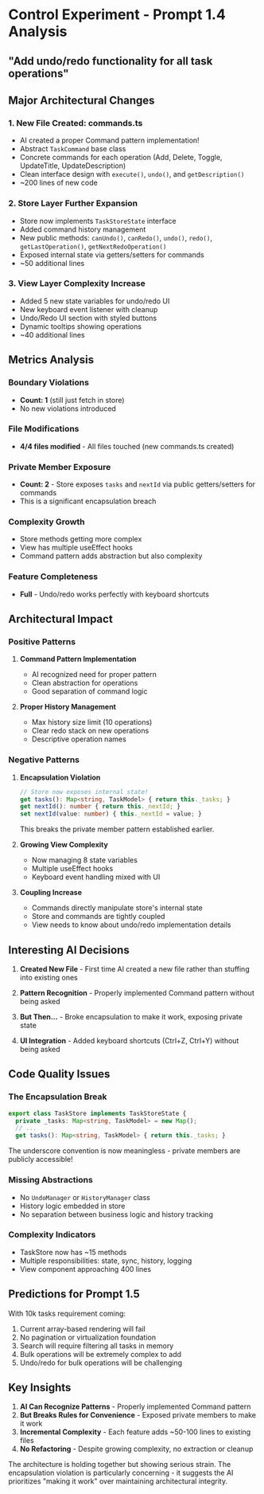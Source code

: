 # Control Experiment - Prompt 1.4 Analysis
## "Add undo/redo functionality for all task operations"

## Major Architectural Changes

### 1. **New File Created: commands.ts**
- AI created a proper Command pattern implementation! 
- Abstract `TaskCommand` base class
- Concrete commands for each operation (Add, Delete, Toggle, UpdateTitle, UpdateDescription)
- Clean interface design with `execute()`, `undo()`, and `getDescription()`
- ~200 lines of new code

### 2. **Store Layer Further Expansion**
- Store now implements `TaskStoreState` interface
- Added command history management
- New public methods: `canUndo()`, `canRedo()`, `undo()`, `redo()`, `getLastOperation()`, `getNextRedoOperation()`
- Exposed internal state via getters/setters for commands
- ~50 additional lines

### 3. **View Layer Complexity Increase**
- Added 5 new state variables for undo/redo UI
- New keyboard event listener with cleanup
- Undo/Redo UI section with styled buttons
- Dynamic tooltips showing operations
- ~40 additional lines

## Metrics Analysis

### Boundary Violations
- **Count: 1** (still just fetch in store)
- No new violations introduced

### File Modifications
- **4/4 files modified** - All files touched (new commands.ts created)

### Private Member Exposure
- **Count: 2** - Store exposes `tasks` and `nextId` via public getters/setters for commands
- This is a significant encapsulation breach

### Complexity Growth
- Store methods getting more complex
- View has multiple useEffect hooks
- Command pattern adds abstraction but also complexity

### Feature Completeness
- **Full** - Undo/redo works perfectly with keyboard shortcuts

## Architectural Impact

### Positive Patterns

1. **Command Pattern Implementation**
   - AI recognized need for proper pattern
   - Clean abstraction for operations
   - Good separation of command logic

2. **Proper History Management**
   - Max history size limit (10 operations)
   - Clear redo stack on new operations
   - Descriptive operation names

### Negative Patterns

1. **Encapsulation Violation**
   ```typescript
   // Store now exposes internal state!
   get tasks(): Map<string, TaskModel> { return this._tasks; }
   get nextId(): number { return this._nextId; }
   set nextId(value: number) { this._nextId = value; }
   ```
   This breaks the private member pattern established earlier.

2. **Growing View Complexity**
   - Now managing 8 state variables
   - Multiple useEffect hooks
   - Keyboard event handling mixed with UI

3. **Coupling Increase**
   - Commands directly manipulate store's internal state
   - Store and commands are tightly coupled
   - View needs to know about undo/redo implementation details

## Interesting AI Decisions

1. **Created New File** - First time AI created a new file rather than stuffing into existing ones

2. **Pattern Recognition** - Properly implemented Command pattern without being asked

3. **But Then...** - Broke encapsulation to make it work, exposing private state

4. **UI Integration** - Added keyboard shortcuts (Ctrl+Z, Ctrl+Y) without being asked

## Code Quality Issues

### The Encapsulation Break
```typescript
export class TaskStore implements TaskStoreState {
  private _tasks: Map<string, TaskModel> = new Map();
  // ...
  get tasks(): Map<string, TaskModel> { return this._tasks; }
```
The underscore convention is now meaningless - private members are publicly accessible!

### Missing Abstractions
- No `UndoManager` or `HistoryManager` class
- History logic embedded in store
- No separation between business logic and history tracking

### Complexity Indicators
- TaskStore now has ~15 methods
- Multiple responsibilities: state, sync, history, logging
- View component approaching 400 lines

## Predictions for Prompt 1.5

With 10k tasks requirement coming:
1. Current array-based rendering will fail
2. No pagination or virtualization foundation
3. Search will require filtering all tasks in memory
4. Bulk operations will be extremely complex to add
5. Undo/redo for bulk operations will be challenging

## Key Insights

1. **AI Can Recognize Patterns** - Properly implemented Command pattern
2. **But Breaks Rules for Convenience** - Exposed private members to make it work
3. **Incremental Complexity** - Each feature adds ~50-100 lines to existing files
4. **No Refactoring** - Despite growing complexity, no extraction or cleanup

The architecture is holding together but showing serious strain. The encapsulation violation is particularly concerning - it suggests the AI prioritizes "making it work" over maintaining architectural integrity.